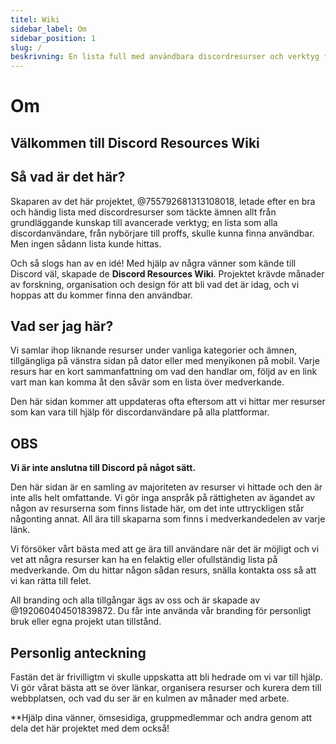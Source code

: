 ```yaml
---
titel: Wiki
sidebar_label: Om
sidebar_position: 1
slug: /
beskrivning: En lista full med användbara discordresurser och verktyg för alla sorters användare, från nybörjare till avancerade användare.
---
```


# Om

## Välkommen till Discord Resources Wiki

## Så vad är det här?

Skaparen av det här projektet, @755792681313108018, letade efter en bra och händig lista med discordresurser som täckte ämnen allt från grundläggande kunskap till avancerade verktyg; en lista som alla discordanvändare, från nybörjare till proffs, skulle kunna finna användbar. Men ingen sådann lista kunde hittas.

Och så slogs han av en idé!
Med hjälp av några vänner som kände till Discord väl, skapade de **Discord Resources Wiki**. Projektet krävde månader av forskning, organisation och design för att bli vad det är idag, och vi hoppas att du kommer finna den användbar.

## Vad ser jag här?

Vi samlar ihop liknande resurser under vanliga kategorier och ämnen, tillgängliga på vänstra sidan på dator eller med menyikonen på mobil. Varje resurs har en kort sammanfattning om vad den handlar om, följd av en link vart man kan komma åt den såvär som en lista över medverkande.

Den här sidan kommer att uppdateras ofta eftersom att vi hittar mer resurser som kan vara till hjälp för discordanvändare på alla plattformar.

## OBS

**Vi är inte anslutna till Discord på något sätt.**

Den här sidan är en samling av majoriteten av resurser vi hittade och den är inte alls helt omfattande. Vi gör inga anspråk på rättigheten av ägandet av någon av resurserna som finns listade här, om det inte uttryckligen står någonting annat. All ära till skaparna som finns i medverkandedelen av varje länk.

Vi försöker vårt bästa med att ge ära till användare när det är möjligt och vi vet att några resurser kan ha en felaktig eller ofullständig lista på medverkande. Om du hittar någon sådan resurs, snälla kontakta oss så att vi kan rätta till felet.

All branding och alla tillgångar ägs av oss och är skapade av @192060404501839872. Du får inte använda vår branding för personligt bruk eller egna projekt utan tillstånd.

## Personlig anteckning

Fastän det är frivilligtm vi skulle uppskatta att bli hedrade om vi var till hjälp. Vi gör vårat bästa att se över länkar, organisera resurser och kurera dem till webbplatsen, och vad du ser är en kulmen av månader med arbete.

**Hjälp dina vänner, ömsesidiga, gruppmedlemmar och andra genom att dela det här projektet med dem också!
